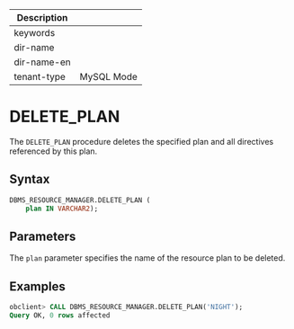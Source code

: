 | Description   |                 |
|---------------|-----------------|
| keywords      |                 |
| dir-name      |                 |
| dir-name-en   |                 |
| tenant-type   | MySQL Mode      |

# DELETE_PLAN


The `DELETE_PLAN` procedure deletes the specified plan and all directives referenced by this plan.

## Syntax

```sql
DBMS_RESOURCE_MANAGER.DELETE_PLAN (
    plan IN VARCHAR2);
```

## Parameters

The `plan` parameter specifies the name of the resource plan to be deleted.

## Examples

```sql
obclient> CALL DBMS_RESOURCE_MANAGER.DELETE_PLAN('NIGHT');
Query OK, 0 rows affected
```
